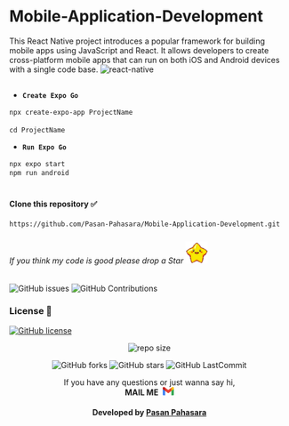 # Mobile-Application-Development

This React Native project introduces a popular framework for building mobile apps using JavaScript and React. It allows developers to create cross-platform mobile apps that can run on both iOS and Android devices with a single code base.
![react-native](https://github.com/Pasan-Pahasara/Mobile-Application-Development/assets/88943660/a62b2bd5-5d42-4b49-84b2-14d0e7d4cfd3)


##
- **`Create Expo Go`**
```
npx create-expo-app ProjectName

cd ProjectName
```

- **`Run Expo Go`**
```
npx expo start
npm run android  
```

#  
#### Clone this repository ✅
```md
https://github.com/Pasan-Pahasara/Mobile-Application-Development.git
```
###                                              
###### If you think my code is good please drop a Star <img src="https://github.com/Pasan-Pahasara/md-alpha/blob/main/star.webp" width="40px">

![GitHub issues](https://img.shields.io/github/issues/Pasan-Pahasara/Mobile-Application-Development?&labelColor=black&color=eb3b5a&label=Issues&logo=issues&logoColor=black&style=for-the-badge)
![GitHub Contributions](https://img.shields.io/github/contributors/Pasan-Pahasara/Mobile-Application-Development?&labelColor=black&color=8854d0&style=for-the-badge)

### License 📝
[![GitHub license](https://img.shields.io/github/license/Pasan-Pahasara/Mobile-Application-Development?&labelColor=black&color=3867d6&style=for-the-badge)](https://github.com/Pasan-Pahasara/REST-API/blob/main/License)

<div align="center">

![repo size](https://img.shields.io/github/repo-size/Pasan-Pahasara/Mobile-Application-Development?label=Repo%20Size&style=for-the-badge&labelColor=black&color=20bf6b)
 
![GitHub forks](https://img.shields.io/github/forks/Pasan-Pahasara/Mobile-Application-Development?&labelColor=black&color=0fb9b1&style=for-the-badge)
![GitHub stars](https://img.shields.io/github/stars/Pasan-Pahasara/Mobile-Application-Development?&labelColor=black&color=f7b731&style=for-the-badge)
![GitHub LastCommit](https://img.shields.io/github/last-commit/Pasan-Pahasara/Mobile-Application-Development?logo=github&labelColor=black&color=d1d8e0&style=for-the-badge)

</div>

<div align="center"> 
If you have any questions or just wanna say hi, <br><b>MAIL ME</b>&nbsp;
  <a href="mailto:pasanpahasara7788@gmail.com">
      <img width="20px" src="https://github.com/Pasan-Pahasara/md-alpha/blob/main/gmail.svg" />
  </a></p>
 
 </div>

<div align="center"> 
 
#### Developed by [Pasan Pahasara](https://github.com/Pasan-Pahasara/) 
</div>

